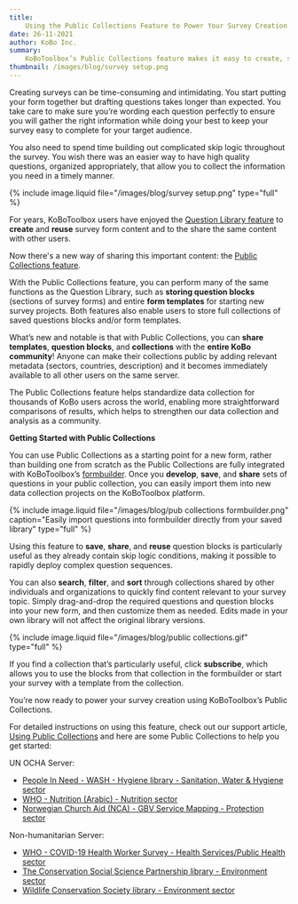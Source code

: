 ```yaml
---
title:
    Using the Public Collections Feature to Power Your Survey Creation
date: 26-11-2021
author: KoBo Inc.
summary:
    KoBoToolbox’s Public Collections feature makes it easy to create, store, and share questions across surveys, teams, and organizations. KoBoToolbox’s Public Collections feature makes it easy to create, store, and share questions across surveys, teams, and organizations.
thumbnail: /images/blog/survey setup.png
---
```


Creating surveys can be time-consuming and intimidating. You start putting your form together but drafting questions takes longer than expected. You take care to make sure you’re wording each question perfectly to ensure you will gather the right information while doing your best to keep your survey easy to complete for your target audience. 

You also need to spend time building out complicated skip logic throughout the survey. You wish there was an easier way to have high quality questions, organized appropriately, that allow you to collect the information you need in a timely manner. 

{% include image.liquid file="/images/blog/survey setup.png" type="full" %}

For years, KoBoToolbox users have enjoyed the [Question Library feature](https://support.kobotoolbox.org/question_library.html) to **create** and **reuse** survey form content and to the share the same content with other users.

Now there's a new way of sharing this important content: the [Public Collections feature](https://support.kobotoolbox.org/using_public_collections.html).

With the Public Collections feature, you can perform many of the same functions as the Question Library, such as **storing question blocks** (sections of survey forms) and entire **form templates** for starting new survey projects. Both features also enable users to store full collections of saved questions blocks and/or form templates.

What’s new and notable is that with Public Collections, you can **share templates**, **question blocks**, and **collections** with the **entire KoBo community**! Anyone can make their collections public by adding relevant metadata (sectors, countries, description) and it becomes immediately available to all other users on the same server.

The Public Collections feature helps standardize data collection for thousands of KoBo users across the world, enabling more straightforward comparisons of results, which helps to strengthen our data collection and analysis as a community.

**Getting Started with Public Collections**

You can use Public Collections as a starting point for a new form, rather than building one from scratch as the Public Collections are fully integrated with KoBoToolbox’s [formbuilder](https://support.kobotoolbox.org/formbuilder.html). Once you **develop**, **save**, and **share** sets of questions in your public collection, you can easily import them into new data collection projects on the KoBoToolbox platform.

{% include image.liquid file="/images/blog/pub collections formbuilder.png"  caption="Easily import questions into formbuilder directly from your saved library" type="full" %}

Using this feature to **save**, **share**, and **reuse** question blocks is particularly useful as they already contain skip logic conditions, making it possible to rapidly deploy complex question sequences.

You can also **search**, **filter**, and **sort** through collections shared by other individuals and organizations to quickly find content relevant to your survey topic. Simply drag-and-drop the required questions and question blocks into your new form, and then customize them as needed. Edits made in your own library will not affect the original library versions.

{% include image.liquid file="/images/blog/public collections.gif" type="full" %}

If you find a collection that’s particularly useful, click **subscribe**, which allows you to use the blocks from that collection in the formbuilder or start your survey with a template from the collection.

You’re now ready to power your survey creation using KoBoToolbox’s Public Collections.

For detailed instructions on using this feature, check out our support article, [Using Public Collections](https://support.kobotoolbox.org/using_public_collections.html) and here are some Public Collections to help you get started:

UN OCHA Server:
- [People In Need - WASH - Hygiene library - Sanitation, Water & Hygiene sector](https://kobo.humanitarianresponse.info/#/library/asset/aTT4tDoWmMfQvG8ftuwMEy)
- [WHO - Nutrition (Arabic) - Nutrition sector](https://kobo.humanitarianresponse.info/#/library/asset/aBXA8foUtKsZ6QTXqXkXK7)
- [Norwegian Church Aid (NCA) - GBV Service Mapping - Protection sector](https://kobo.humanitarianresponse.info/#/library/asset/abKqRQHjYPzfc8QXpARs7x)

Non-humanitarian Server:
- [WHO - COVID-19 Health Worker Survey - Health Services/Public Health sector](https://kf.kobotoolbox.org/#/library/asset/aMFHmTfzD8nwDW6iQ39N9E)
- [The Conservation Social Science Partnership library - Environment sector](https://kf.kobotoolbox.org/#/library/asset/amA6gEzGueP5RdxuXtSKvd)
- [Wildlife Conservation Society library - Environment sector](https://kf.kobotoolbox.org/#/library/asset/aDUARi8jTCAkK2ETie9nAe)

